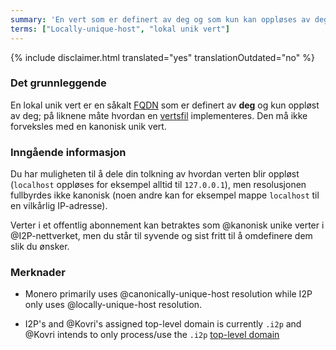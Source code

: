 ```yaml
---
summary: 'En vert som er definert av deg og som kun kan oppløses av deg'
terms: ["Locally-unique-host", "lokal unik vert"]
---
```


{% include disclaimer.html translated="yes" translationOutdated="no" %}

### Det grunnleggende

En lokal unik vert er en såkalt [FQDN](https://en.wikipedia.org/wiki/FQDN)
som er definert av **deg** og kun oppløst av deg; på liknene måte hvordan en
[vertsfil](https://en.wikipedia.org/wiki/Hosts_(file)) implementeres. Den må
ikke forveksles med en kanonisk unik vert.

### Inngående informasjon

Du har muligheten til å dele din tolkning av hvordan verten blir oppløst
(`localhost` oppløses for eksempel alltid til `127.0.0.1`), men resolusjonen
fullbyrdes ikke kanonisk (noen andre kan for eksempel mappe `localhost` til
en vilkårlig IP-adresse).

Verter i et offentlig abonnement kan betraktes som @kanonisk unike verter i
@I2P-nettverket, men du står til syvende og sist fritt til å omdefinere dem
slik du ønsker.

### Merknader

- Monero primarily uses @canonically-unique-host resolution while I2P only
  uses @locally-unique-host resolution.

- I2P's and @Kovri's assigned top-level domain is currently `.i2p` and
  @Kovri intends to only process/use the `.i2p` [top-level
  domain](https://en.wikipedia.org/wiki/Top_level_domain)
